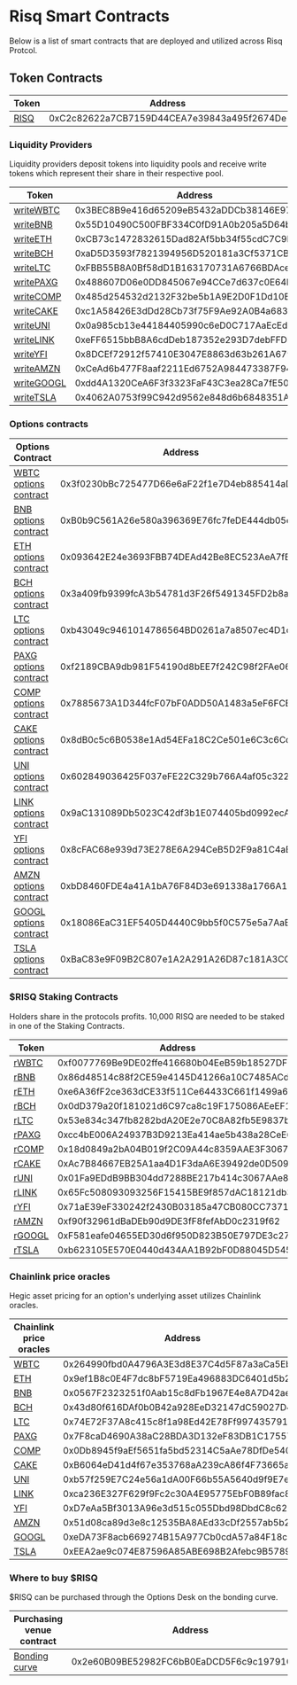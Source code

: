 # Risq Smart Contracts

Below is a list of smart contracts that are deployed and utilized across Risq Protcol.

## Token Contracts

| Token                                                                             | Address                                    |
| --------------------------------------------------------------------------------- | ------------------------------------------ |
| [RISQ](https://www.bscscan.com/token/0xC2c82622a7CB7159D44CEA7e39843a495f2674De)    | 0xC2c82622a7CB7159D44CEA7e39843a495f2674De |



### Liquidity Providers

Liquidity providers deposit tokens into liquidity pools and receive write tokens which represent their share in their respective pool. 


| Token                                                                              | Address                                    |
| ---------------------------------------------------------------------------------- | ------------------------------------------ |
| [writeWBTC](https://www.bscscan.com/token/0x3BEC8B9e416d65209eB5432aDDCb38146E977CcB) | 0x3BEC8B9e416d65209eB5432aDDCb38146E977CcB |
| [writeBNB](https://www.bscscan.com/token/0x55D10490C500FBF334C0fD91A0b205a5D64b9367)  | 0x55D10490C500FBF334C0fD91A0b205a5D64b9367 |
| [writeETH](https://www.bscscan.com/token/0xCB73c1472832615Dad82Af5bb34f55cdC7C9b0C5)  | 0xCB73c1472832615Dad82Af5bb34f55cdC7C9b0C5 |
| [writeBCH](https://www.bscscan.com/token/0xaD5D3593f7821394956D520181a3Cf5371CB1420)  | 0xaD5D3593f7821394956D520181a3Cf5371CB1420 |
| [writeLTC](https://www.bscscan.com/token/0xFBB55B8A0Bf58dD1B163170731A6766BDAceB677)  | 0xFBB55B8A0Bf58dD1B163170731A6766BDAceB677 |
| [writePAXG](https://www.bscscan.com/token/0x488607D06e0DD845067e94CCe7d637c0E64E005b) | 0x488607D06e0DD845067e94CCe7d637c0E64E005b |
| [writeCOMP](https://www.bscscan.com/token/0x485d254532d2132F32be5b1A9E2D0F1Dd10B2baC)  | 0x485d254532d2132F32be5b1A9E2D0F1Dd10B2baC |
| [writeCAKE](https://www.bscscan.com/token/0xc1A58426E3dDd28Cb73f75F9Ae92A0B4a68394b4)  | 0xc1A58426E3dDd28Cb73f75F9Ae92A0B4a68394b4 |
| [writeUNI](https://www.bscscan.com/token/0x0a985cb13e44184405990c6eD0C717AaEcEd4666)  | 0x0a985cb13e44184405990c6eD0C717AaEcEd4666 |
| [writeLINK](https://www.bscscan.com/token/0xeFF6515bbB8A6cdDeb187352e293D7debFFDb4Fd)  | 0xeFF6515bbB8A6cdDeb187352e293D7debFFDb4Fd |
| [writeYFI](https://www.bscscan.com/token/0x8DCEf72912f57410E3047E8863d63b261A679Ed9)  | 0x8DCEf72912f57410E3047E8863d63b261A679Ed9 |
| [writeAMZN](https://www.bscscan.com/token/0xCeAd6b477F8aaf2211Ed6752A984473387F94246)  | 0xCeAd6b477F8aaf2211Ed6752A984473387F94246 |
| [writeGOOGL](https://www.bscscan.com/token/0xdd4A1320CeA6F3f3323FaF43C3ea28Ca7fE50663)  | 0xdd4A1320CeA6F3f3323FaF43C3ea28Ca7fE50663 |
| [writeTSLA](https://www.bscscan.com/token/0x4062A0753f99C942d9562e848d6b6848351A258b)  | 0x4062A0753f99C942d9562e848d6b6848351A258b |

### Options contracts

| Options Contract                                                                                 | Address                                    | Github                                                                                                               |
| ------------------------------------------------------------------------------------------------ | ------------------------------------------ | -------------------------------------------------------------------------------------------------------------------- |
| [WBTC options contract](https://www.bscscan.com/address/0x3f0230bBc725477D66e6aF22f1e7D4eb885414aD) | 0x3f0230bBc725477D66e6aF22f1e7D4eb885414aD | [WBTCOptions.sol](https://github.com/risqprotocol/risq-options/blob/main/contracts/Options/WBTCOptions.sol)   |
| [BNB options contract](https://www.bscscan.com/address/0xB0b9C561A26e580a396369E76fc7feDE444db05e)  | 0xB0b9C561A26e580a396369E76fc7feDE444db05e | [BNBOptions.sol](https://github.com/risqprotocol/risq-options/blob/main/contracts/Options/BNBOptionsBSC.sol)     |
| [ETH options contract](https://www.bscscan.com/address/0x093642E24e3693FBB74DEAd42Be8EC523AeA7fBB) | 0x093642E24e3693FBB74DEAd42Be8EC523AeA7fBB | [ETHOptions.sol](https://github.com/risqprotocol/risq-options/blob/main/contracts/Options/ETHOptions.sol)   |
| [BCH options contract](https://www.bscscan.com/address/0x3a409fb9399fcA3b54781d3F26f5491345FD2b8a)  | 0x3a409fb9399fcA3b54781d3F26f5491345FD2b8a | [BCHOptions.sol](https://github.com/risqprotocol/risq-options/blob/main/contracts/Options/BCHOptions.sol)     |
| [LTC options contract](https://www.bscscan.com/address/0xb43049c9461014786564BD0261a7a8507ec4D1c1) | 0xb43049c9461014786564BD0261a7a8507ec4D1c1 | [LTCOptions.sol](https://github.com/risqprotocol/risq-options/blob/main/contracts/Options/LTCOptions.sol)   |
| [PAXG options contract](https://www.bscscan.com/address/0xf2189CBA9db981F54190d8bEE7f242C98f2FAe06)  | 0xf2189CBA9db981F54190d8bEE7f242C98f2FAe06 | [PAXGOptions.sol](https://github.com/risqprotocol/risq-options/blob/main/contracts/Options/PAXGOptions.sol)     |
| [COMP options contract](https://www.bscscan.com/address/0x7885673A1D344fcF07bF0ADD50A1483a5eF6FCE7) | 0x7885673A1D344fcF07bF0ADD50A1483a5eF6FCE7 | [COMPOptions.sol](https://github.com/risqprotocol/risq-options/blob/main/contracts/Options/COMPOptions.sol)   |
| [CAKE options contract](https://www.bscscan.com/address/0x8dB0c5c6B0538e1Ad54EFa18C2Ce501e6C3c6Cd8)  | 0x8dB0c5c6B0538e1Ad54EFa18C2Ce501e6C3c6Cd8 | [CAKEOptions.sol](https://github.com/risqprotocol/risq-options/blob/main/contracts/Options/CakeOptions.sol)     |
| [UNI options contract](https://www.bscscan.com/address/0x602849036425F037eFE22C329b766A4af05c322e) | 0x602849036425F037eFE22C329b766A4af05c322e | [UNIOptions.sol](https://github.com/risqprotocol/risq-options/blob/main/contracts/Options/UNIOptions.sol)   |
| [LINK options contract](https://www.bscscan.com/address/0x9aC131089Db5023C42df3b1E074405bd0992ecA9)  | 0x9aC131089Db5023C42df3b1E074405bd0992ecA9 | [LINKOptions.sol](https://github.com/risqprotocol/risq-options/blob/main/contracts/Options/LINKOptions.sol)     |
| [YFI options contract](https://www.bscscan.com/address/0x8cFAC68e939d73E278E6A294CeB5D2F9a81C4aE1) | 0x8cFAC68e939d73E278E6A294CeB5D2F9a81C4aE1 | [YFIOptions.sol](https://github.com/risqprotocol/risq-options/blob/main/contracts/Options/YFIOptions.sol)   |
| [AMZN options contract](https://www.bscscan.com/address/0xbD8460FDE4a41A1bA76F84D3e691338a1766A1bA)  | 0xbD8460FDE4a41A1bA76F84D3e691338a1766A1bA | [AMZNOptions.sol](https://github.com/risqprotocol/risq-options/blob/main/contracts/Options/AMZNOptions.sol)     |
| [GOOGL options contract](https://www.bscscan.com/address/0x18086EaC31EF5405D4440C9bb5f0C575e5a7AaBD) | 0x18086EaC31EF5405D4440C9bb5f0C575e5a7AaBD | [GOOGLOptions.sol](https://github.com/risqprotocol/risq-options/blob/main/contracts/Options/GOOGLOptions.sol)   |
| [TSLA options contract](https://www.bscscan.com/address/0xBaC83e9F09B2C807e1A2A291A26D87c181A3CCc5)  | 0xBaC83e9F09B2C807e1A2A291A26D87c181A3CCc5 | [TSLAOptions.sol](https://github.com/risqprotocol/risq-options/blob/main/contracts/Options/GOOGLOptions.sol)     |

### $RISQ Staking Contracts

Holders share in the protocols profits. 10,000 RISQ are needed to be staked in one of the Staking Contracts. 

| Token                                                                           | Address                                    |
| ------------------------------------------------------------------------------- | ------------------------------------------ |
| [rWBTC](https://www.bscscan.com/token/0xf0077769Be9DE02ffe416680b04EeB59b18527DF)  | 0xf0077769Be9DE02ffe416680b04EeB59b18527DF |
| [rBNB](https://www.bscscan.com/token/0x86d48514c88f2CE59e4145D41266a10C7485ACd2) | 0x86d48514c88f2CE59e4145D41266a10C7485ACd2 |
| [rETH](https://www.bscscan.com/token/0xe6A36fF2ce363dCE33f511Ce64433C661f1499a6)  | 0xe6A36fF2ce363dCE33f511Ce64433C661f1499a6 |
| [rBCH](https://www.bscscan.com/token/0x0dD379a20f181021d6C97ca8c19F175086AEeEF1) | 0x0dD379a20f181021d6C97ca8c19F175086AEeEF1 |
| [rLTC](https://www.bscscan.com/token/0xE32e5e6ab68C2dF2193578bf04e7344445c44B07)  | 0x53e834c347fb8282bdA20E2e70C8A82fb5E9837b |
| [rPAXG](https://www.bscscan.com/token/0xcc4bE006A24937B3D9213Ea414ae5b438a28CeE6) | 0xcc4bE006A24937B3D9213Ea414ae5b438a28CeE6 |
| [rCOMP](https://www.bscscan.com/token/0x18d0849a2bA04B019f2C09A44c8359AAE3F30673)  | 0x18d0849a2bA04B019f2C09A44c8359AAE3F30673 |
| [rCAKE](https://www.bscscan.com/token/0xAc7B84667EB25A1aa4D1F3daA6E39492de0D5096) | 0xAc7B84667EB25A1aa4D1F3daA6E39492de0D5096 |
| [rUNI](https://www.bscscan.com/token/0x01Fa9EDdB9BB304dd7288BE217b414c3067AAe8E)  | 0x01Fa9EDdB9BB304dd7288BE217b414c3067AAe8E |
| [rLINK](https://www.bscscan.com/token/0x65Fc508093093256F15415BE9f857dAC18121db3) | 0x65Fc508093093256F15415BE9f857dAC18121db3 |
| [rYFI](https://www.bscscan.com/token/0x71aE39eF330242f2430B03185a47CB080CC7371a)  | 0x71aE39eF330242f2430B03185a47CB080CC7371a |
| [rAMZN](https://www.bscscan.com/token/0xf90f32961dBaDEb90d9DE3fF8fefAbD0c2319f62) | 0xf90f32961dBaDEb90d9DE3fF8fefAbD0c2319f62 |
| [rGOOGL](https://www.bscscan.com/token/0xF581eafe04655ED30d6f950D823B50E797DE3c27)  | 0xF581eafe04655ED30d6f950D823B50E797DE3c27 |
| [rTSLA](https://www.bscscan.com/token/0xb623105E570E0440d434AA1B92bF0D88045D545A) | 0xb623105E570E0440d434AA1B92bF0D88045D545A |

### Chainlink price oracles

Hegic asset pricing for an option's underlying asset utilizes Chainlink oracles.

| Chainlink price oracles                                                          | Address                                    |
| -------------------------------------------------------------------------------- | ------------------------------------------ |
| [WBTC](https://bscscan.com/address/0x264990fbd0A4796A3E3d8E37C4d5F87a3aCa5Ebf)  | 0x264990fbd0A4796A3E3d8E37C4d5F87a3aCa5Ebf |
| [ETH](https://bscscan.com/address/0x9ef1B8c0E4F7dc8bF5719Ea496883DC6401d5b2e)   | 0x9ef1B8c0E4F7dc8bF5719Ea496883DC6401d5b2e |
| [BNB](https://bscscan.com/address/0x0567F2323251f0Aab15c8dFb1967E4e8A7D42aeE)   | 0x0567F2323251f0Aab15c8dFb1967E4e8A7D42aeE |
| [BCH](https://bscscan.com/address/0x43d80f616DAf0b0B42a928EeD32147dC59027D41)   | 0x43d80f616DAf0b0B42a928EeD32147dC59027D41 |
| [LTC](https://bscscan.com/address/0x74E72F37A8c415c8f1a98Ed42E78Ff997435791D)  | 0x74E72F37A8c415c8f1a98Ed42E78Ff997435791D |
| [PAXG](https://bscscan.com/address/0x7F8caD4690A38aC28BDA3D132eF83DB1C17557Df)   | 0x7F8caD4690A38aC28BDA3D132eF83DB1C17557Df |
| [COMP](https://bscscan.com/address/0x0Db8945f9aEf5651fa5bd52314C5aAe78DfDe540)  | 0x0Db8945f9aEf5651fa5bd52314C5aAe78DfDe540 |
| [CAKE](https://bscscan.com/address/0xB6064eD41d4f67e353768aA239cA86f4F73665a1)   | 0xB6064eD41d4f67e353768aA239cA86f4F73665a1 |
| [UNI](https://bscscan.com/address/0xb57f259E7C24e56a1dA00F66b55A5640d9f9E7e4)  | 0xb57f259E7C24e56a1dA00F66b55A5640d9f9E7e4 |
| [LINK](https://bscscan.com/address/0xca236E327F629f9Fc2c30A4E95775EbF0B89fac8)   | 0xca236E327F629f9Fc2c30A4E95775EbF0B89fac8 |
| [YFI](https://bscscan.com/address/0xD7eAa5Bf3013A96e3d515c055Dbd98DbdC8c620D)  | 0xD7eAa5Bf3013A96e3d515c055Dbd98DbdC8c620D |
| [AMZN](https://bscscan.com/address/0x51d08ca89d3e8c12535BA8AEd33cDf2557ab5b2a)   | 0x51d08ca89d3e8c12535BA8AEd33cDf2557ab5b2a |
| [GOOGL](https://bscscan.com/address/0xeDA73F8acb669274B15A977Cb0cdA57a84F18c2a)  | 0xeDA73F8acb669274B15A977Cb0cdA57a84F18c2a |
| [TSLA](https://bscscan.com/address/0xEEA2ae9c074E87596A85ABE698B2Afebc9B57893)   | 0xEEA2ae9c074E87596A85ABE698B2Afebc9B57893 |

### Where to buy $RISQ

$RISQ can be purchased through the Options Desk on the bonding curve.

| Purchasing venue contract                                                               | Address                                    | Github                                                                                                            |
| ---------------------------------------------------------------------------------------- | ------------------------------------------ | ----------------------------------------------------------------------------------------------------------------- |
| [Bonding curve](https://www.bscscan.com/address/0x2e60B09BE52982FC6bB0EaDCD5F6c9c197910067) | 0x2e60B09BE52982FC6bB0EaDCD5F6c9c197910067 | [BondingCurve.sol](https://github.com/risqprotocol/risq-options/blob/main/contracts/BondingCurve/BondingCurve.sol)   |

